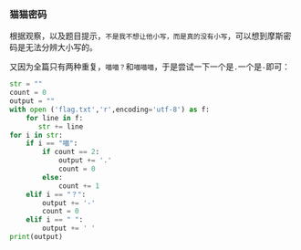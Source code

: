 ### 猫猫密码

根据观察，以及题目提示，`不是我不想让他小写，而是真的没有小写`，可以想到摩斯密码是无法分辨大小写的。

又因为全篇只有两种重复，`喵喵？`和`喵喵喵`，于是尝试一下一个是`.`一个是`-`即可：

```python
str = ""
count = 0
output = ""
with open ('flag.txt','r',encoding='utf-8') as f:
    for line in f:
       str += line
for i in str:
    if i == "喵":
        if count == 2:
            output += '.'
            count = 0
        else:
            count += 1
    elif i == "？":
        output += '-'
        count = 0
    elif i == " ":
        output += ' '
print(output)
```
